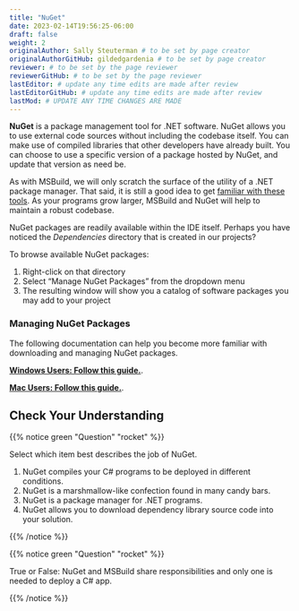 ```yaml
---
title: "NuGet"
date: 2023-02-14T19:56:25-06:00
draft: false
weight: 2
originalAuthor: Sally Steuterman # to be set by page creator
originalAuthorGitHub: gildedgardenia # to be set by page creator
reviewer: # to be set by the page reviewer
reviewerGitHub: # to be set by the page reviewer
lastEditor: # update any time edits are made after review
lastEditorGitHub: # update any time edits are made after review
lastMod: # UPDATE ANY TIME CHANGES ARE MADE
---
```


**NuGet** is a package management tool for .NET software. 
NuGet allows you to use external code sources without including the codebase itself. You can make 
use of compiled libraries that other developers have already built. You can choose to use a 
specific version of a package hosted by NuGet, and update that version as need be. 

As with MSBuild, we will only scratch the surface of the utility of a .NET package manager. That 
said, it is still a good idea to get [familiar with these tools](https://learn.microsoft.com/en-us/nuget/what-is-nuget). As your programs grow larger, 
MSBuild and NuGet will help to maintain a robust codebase.

NuGet packages are readily available within the IDE itself. Perhaps you have noticed the 
*Dependencies* directory that is created in our projects? 

To browse available NuGet packages:

1. Right-click on that directory
1. Select “Manage NuGet Packages” from the dropdown menu
1. The resulting window will show you a catalog of software packages you may add to your project

### Managing NuGet Packages

The following documentation can help you become more familiar with downloading and managing NuGet packages.

[**Windows Users: Follow this guide.**](https://learn.microsoft.com/en-us/nuget/consume-packages/install-use-packages-visual-studio).

[**Mac Users: Follow this guide.**](https://learn.microsoft.com/en-us/visualstudio/mac/nuget-walkthrough?toc=%2Fnuget%2Ftoc.json&view=vsmac-2022).

## Check Your Understanding

{{% notice green "Question" "rocket" %}}

   Select which item best describes the job of NuGet.

   1. NuGet compiles your C# programs to be deployed in different conditions.
   1. NuGet is a marshmallow-like confection found in many candy bars.
   1. NuGet is a package manager for .NET programs.
   1. NuGet allows you to download dependency library source code into your solution.

{{% /notice %}}

<!-- c, NuGet is a package manager for .NET programs. -->

{{% notice green "Question" "rocket" %}}

   True or False: NuGet and MSBuild share responsibilities and only one is needed to deploy a C# app.

{{% /notice %}}
<!-- False, While NuGet gives you access to the dependencies you need for your application, 
   MSBuild can configure how those dependencies are used in different executable environments. -->